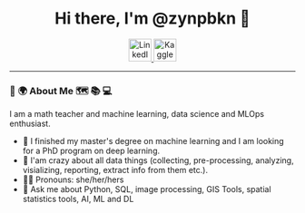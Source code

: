 <div id="header" align= "center">
  <h1>
      Hi there, I'm @zynpbkn 👋
  </h1>
  <div id="badges">
    <a href="https://www.linkedin.com/in/zeynep-bakan-ba1996308/">
      <img src="https://edent.github.io/SuperTinyIcons/images/svg/linkedin.svg" alt="LinkedIn" width="40px" />
    </a>
     <a href="https://www.kaggle.com/zeynepbakan">
      <img src="https://edent.github.io/SuperTinyIcons/images/svg/kaggle.svg" alt="Kaggle" width="40px"/>
    </a>
   
  </div>
</div>

---

### 🥳 🌍 About Me 🗺 📚 💻
I am a math teacher and machine learning, data science and MLOps enthusiast.
- 🌱 I finished my master's degree on machine learning and I am looking for a PhD program on deep learning.
- 🧠 I'am crazy about all data things (collecting, pre-processing, analyzing, visializing, reporting, extract info from them etc.).
- 👩‍💻 Pronouns: she/her/hers
- 💬 Ask me about  Python, SQL, image processing, GIS Tools, spatial statistics tools, AI, ML and DL 
 <!--
- ✍️ I try to write regularly on [Medium](https://medium.com/@nimetkaragz).

---

### Languages and Tools
<div>
  <img align="left" alt="angular" width="40px" height="40" src="https://www.vectorlogo.zone/logos/angular/angular-icon.svg" />&nbsp;
  <img align="left" alt="html" width="40px" height="40" src="https://www.vectorlogo.zone/logos/w3_html5/w3_html5-icon.svg" />&nbsp;
  <img align="left" alt="css" width="40px" height="40" src="https://www.vectorlogo.zone/logos/w3_css/w3_css-official.svg" />&nbsp;
  <img align="left" alt="js" width="40px" height="40" src="https://www.vectorlogo.zone/logos/javascript/javascript-vertical.svg" />&nbsp;
  <img align="left" alt="dotnet" width="40px" height="40" src="https://www.vectorlogo.zone/logos/dotnet/dotnet-vertical.svg" />&nbsp;
  <img align="left" alt="nodejs" width="40px" height="40" src="https://www.vectorlogo.zone/logos/nodejs/nodejs-icon.svg" />&nbsp;
  <img align="left" alt="python" width="40px" height="40" src="https://raw.githubusercontent.com/jmnote/z-icons/master/svg/python.svg" />&nbsp;
  <img align="left" alt="jupyter" width="40px" height="40" src="https://www.vectorlogo.zone/logos/jupyter/jupyter-icon.svg" />&nbsp;
  <img align="left" alt="QGIS" height="40" src="https://www.vectorlogo.zone/logos/qgis/qgis-icon.svg"/>&nbsp;
  <img align="left" alt="postgresql" height="40" src="https://img.icons8.com/color/40/000000/postgreesql.png"/>&nbsp;
  <img align="left" alt="mysql" height="40" src="https://www.vectorlogo.zone/logos/mysql/mysql-icon.svg"/>&nbsp;
  <img align="left" alt="postman" width="40px" height="40" src="https://www.vectorlogo.zone/logos/getpostman/getpostman-icon.svg" />&nbsp;
  <br> <br>
  <img align="left" alt="elastic" width="40px" height="40" src="https://www.vectorlogo.zone/logos/elastic/elastic-icon.svg" />&nbsp;
  <img align="left" alt="docker" width="40px" height="40" src="https://www.vectorlogo.zone/logos/docker/docker-tile.svg" />&nbsp;
  <img align="left" alt="kubernetes" width="40px" height="40" src="https://www.vectorlogo.zone/logos/kubernetes/kubernetes-icon.svg" />&nbsp;
  <img align="left" alt="jira" width="40px" height="40" src="https://www.vectorlogo.zone/logos/atlassian_jira/atlassian_jira-icon.svg" />&nbsp;
  <img align="left" alt="github" width="40px" height="40" src="https://www.vectorlogo.zone/logos/github/github-icon.svg" />&nbsp;
  
</div>

---

### :fire: My Stats

[![Top Langs](https://github-readme-stats.vercel.app/api/top-langs/?username=NimetKrgz&layout=compact&theme=material-palenight)](https://github.com/anuraghazra/github-readme-stats)

[![Nimet's GitHub Stats](https://github-readme-stats.vercel.app/api?username=NimetKrgz&layout=compact&theme=material-palenight)](https://github.com/anuraghazra/github-readme-stats)

[![GitHub Streak](http://github-readme-streak-stats.herokuapp.com?user=NimetKrgz&theme=material-palenight)](https://git.io/streak-stats)

![](https://komarev.com/ghpvc/?username=NimetKrgz&label=PROFILE+VIEWS)
---

<div align="center"><img src="https://raw.githubusercontent.com/platane/snk/output/github-contribution-grid-snake-dark.svg" /></div>
<!-- <div  align="center"> <img src="https://github.com/rmya/rmya/blob/output/github-contribution-grid-snake.svg" /></div> -->

<!--
**NimetKrgz/NimetKrgz** is a ✨ _special_ ✨ repository because its `README.md` (this file) appears on your GitHub profile.

Here are some ideas to get you started:

- 🔭 I’m currently working on ....
- 🌱 I’m currently learning ...
- 👯 I’m looking to collaborate on ...
- 🤔 I’m looking for help with ...
- 💬 Ask me about ...
- 📫 How to reach me: ...
- 😄 Pronouns: ...
- ⚡ Fun fact: ...
- 🤩


